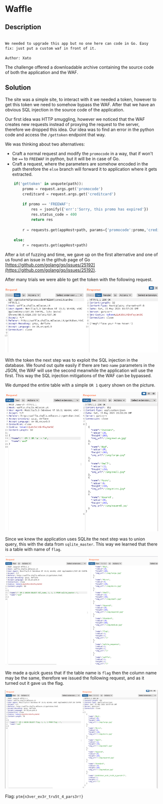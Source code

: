 # Waffle

## Description

```

We needed to upgrade this app but no one here can code in Go. Easy fix: just put a custom waf in front of it.

Author: Xato
```

The challenge offered a downloadable archive containing the source code of both the application and the WAF.

## Solution

The site was a simple site, to interact with it we needed a token, however to get this token we need to somehow bypass the WAF. After that we have an obvious SQL injection in the source code of the application.

Our first idea was HTTP smuggling, however we noticed that the WAF creates new requests instead of proxying the request to the server, therefore we dropped this idea. Our idea was to find an error in the python code and access the `/gettoken` endpoint that way.

We was thinking about two alternatives:

- Craft a normal request and modify the `promocode` in a way, that if won't be `==` to `FREEWAF` in python, but it will be in case of Go.
- Craft a request, where the parameters are somehow encoded in the path therefore the `else` branch will forward it to application where it gets extracted.

```python
    if('gettoken' in unquote(path)):
        promo = request.args.get('promocode')
        creditcard = request.args.get('creditcard')

        if promo == 'FREEWAF':
            res = jsonify({'err':'Sorry, this promo has expired'})
            res.status_code = 400
            return res

        r = requests.get(appHost+path, params={'promocode':promo,'creditcard':creditcard})

    else:
        r = requests.get(appHost+path)
```

After a lot of fuzzing and time, we gave up on the first alternative and one of us found an issue in the github page of Go [https://github.com/golang/go/issues/25192](https://github.com/golang/go/issues/25192).

After many trials we were able to get the token with the following request.

![token](token.png)

With the token the next step was to exploit the SQL injection in the database. We found out quite easily if there are two `name` parameters in the JSON, the WAF will use the second meanwhile the application will use the first. This way the SQL injection mitigations of the WAF can be bypassed.

We dumped the entire table with a simple `OR 1` query shown on the picture.

![dump](sqli.png)

Since we knew the application uses SQLite the next step was to union query, this with the data from `sqlite_master`. This way we learned that there is a table with name of `flag`.

![table](table.png)

We made a quick guess that if the table name is `flag` then the column name may be the same, therefore we issued the following request, and as it turned out it gave us the flag.

![flag](flag.png)

Flag: `ptm{n3ver_ev3r_tru5t_4_pars3r!}`